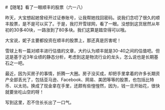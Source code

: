 #【随笔】看了一眼顺丰的股票（六一八）

昨天，大宝想起她曾经开过证券账号，让我帮她找回密码。说我们念叨了很久的顺丰股票，是不是可以买了。于是，我打开雪球网，看了一眼。没想到这货居然从年初的30多40块，一路涨到了80多块。我们这算是踏空得可以哦。

大宝说，妮子主要都投资在顺丰的股票上，那还真是厉害呢！

雪球上有一篇对顺丰进行估值的文章，大约认为顺丰就是30-40之间的估值吧。但这是基于近3年业绩的静态分析，考虑到这是物流行业的龙头，怎么说也是长期基石之一吧。

最近，因为买房子的事情，折腾一大圈。房子没买成，却把手里拿着的许多长期资产全部丢光了，包括亚马逊、Facebook、网易、美团等等的股票，也包括比特币、以太坊。换成了现金拿在手里，还颇有些惶惶然，因为，钱一旦开始花，很快就要坐吃山空的呀！

写到这里，忍不住长长出了一口气。